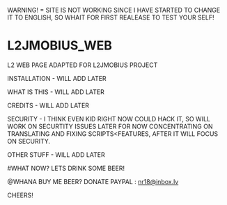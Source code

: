 WARNING! = SITE IS NOT WORKING SINCE I HAVE STARTED TO CHANGE IT TO ENGLISH, SO WHAIT FOR FIRST REALEASE TO TEST YOUR SELF!

# L2JMOBIUS_WEB
L2 WEB PAGE ADAPTED FOR L2JMOBIUS PROJECT


INSTALLATION - WILL ADD LATER

WHAT IS THIS - WILL ADD LATER

CREDITS - WILL ADD LATER

SECURITY - I THINK EVEN KID RIGHT NOW COULD HACK IT, SO WILL WORK ON SECURTITY ISSUES LATER FOR NOW CONCENTRATING ON TRANSLATING AND FIXING SCRIPTS<FEATURES, AFTER IT WILL FOCUS ON SECURITY.

OTHER STUFF - WILL ADD LATER




#WHAT NOW? LETS DRINK SOME BEER! 

@WHANA BUY ME BEER? DONATE PAYPAL : nr18@inbox.lv

CHEERS!
